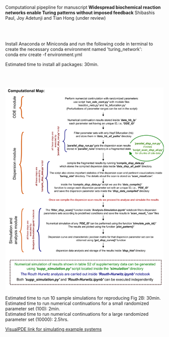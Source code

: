 Computational pipepline for manuscript **Widespread biochemical reaction networks enable Turing patterns without imposed feedback** 
Shibashis Paul, Joy Adetunji and Tian Hong (under review)

<br><br><br>
Install Anaconda or Miniconda and run the following code in terminal to create the necessary conda environment named 'turing_network': <br>
conda env create -f environment.yml

Estimated time to install all packages: 30min.

<br><br><br>
<img src='https://github.com/shibashispaul32/Turing_Reaction_Networks/blob/main/comp_details(README).png' width='600'>

Estimated time to run 10 sample simulations for reproducing Fig 2B: 30min.<br>
Estimated time to run numerical continuations for a small randomized parameter set (100): 2min.<br>
Estimated time to run numerical continuations for a large randomized parameter set (10000): 2.5hrs.<br>

<a href="https://visualpde.com/sim/?options=N4IghiBcAuBOCuBTANCAxgIynJq1RADcBLWYgE2IGcRVyBVeggFgDpmBGZgBgDYAmAKy0Q5AGpiCvVgHYAHAE4+QkeQDqaghwWtBg5rzkzhdAIqmC-VrwDM-ORxV1oUbq24f+eJpBBuPNsbGvABUYBhUABQcANRugiEASgCCAHIAIqkAlCJokr4c7nLcCnJhEdFxuklpmTl4mgXu-ArM5VGx8TUZ2bkWvm4CzDY2oeEdVQkpPfUgANYEcwD6AEIAvBwA3FTJG5vLu-4KXILcgiMKMgo2cgI2mwDSazIem2BLycnrcqwcvJwcF6XGwKBSCW5vD7rNw2QTyIyCP4eZhGOT8TYYD5fNaCX7FGw8GzcOT6biAjFQtZuDjgzi8YzXDg3Ypye5zAD2ADNOXsqOs2P8uJsRABbCBNcG8Wxg-iwvh-Ayi4gEfweUH8fj-FH8bSasEcEQAOygzFQAAcCABheBUaDskUiWA+EA7AC0BxC8BiHO5IX4IQA7q6HiEfZy-Z6QoRvasQpjPisIwBHb1c8P+pPB0NpiMBz0xxPxxP+gOO-Iulbu2PRsO5rO1-3wKMx5JhKG5x2NEDunMBmIh2tNmsfNsJkIp2uZge9z1VwvtoMe95fQOO-rd5bzseZpdY4vjnu+jP97NHwOekRUJPYBAoEDQcg33AgAOP3zwEQBi3vkAAXyAA">VisualPDE link for simulating example systems</a>
